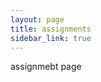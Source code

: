```yaml
---
layout: page
title: assignments
sidebar_link: true
---
```


<p class="message">
 assignmebt page
</p>
